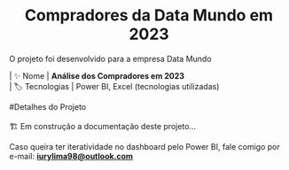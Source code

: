 <h1 align="center">Compradores da Data Mundo em 2023</h1>

O projeto foi desenvolvido para a empresa Data Mundo

| ✨ Nome | **Análise dos Compradores em 2023**<br>
| 🏷️ Tecnologias | Power BI, Excel (tecnologias utilizadas)

#Detalhes do Projeto <br><br>
🏗️ Em construção a documentação deste projeto...

Caso queira ter iteratividade no dashboard pelo Power BI, fale comigo por e-mail: **iurylima98@outlook.com**
